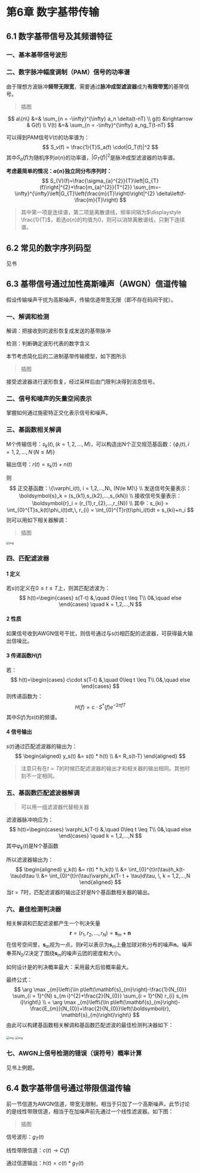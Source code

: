 # 第6章 数字基带传输

## 6.1 数字基带信号及其频谱特征

### 一、基本基带信号波形

### 二、数字脉冲幅度调制（PAM）信号的功率谱

由于理想方波脉冲**频带无限宽**，需要通过**脉冲成型滤波器**成为**有限带宽**的基带信号。

> 插图

$$
a\{n\} &=& \sum_{n = -\infty}^{\infty} a_n \delta(t-nT) \\
g(t) &\rightarrow & G(f) \\
V(t) &=& \sum_{n = -\infty}^{\infty} a_ng_T(t-nT)
$$

可以得到PAM信号$V(t)$的功率谱为：
$$
S_v(f) = \frac{1}{T}S_a(f) \cdot|G_T(f)|^2
$$
其中$S_a(f)$为随机序列$a\{n\}$的功率谱，$|G_T(f)|^2$是脉冲成型滤波器的功率谱。

**考虑最简单的情况：$a\{n\}$独立同分布序列时：**
$$
S_{V}(f)=\frac{\sigma_{a}^{2}}{T}\left|G_{T}(f)\right|^{2}+\frac{m_{a}^{2}}{T^{2}} \sum_{m=-\infty}^{\infty}\left|G_{T}\left(\frac{m}{T}\right)\right|^{2} \delta\left(f-\frac{m}{T}\right)
$$

> 其中第一项是连续谱，第二项是离散谱线，频率间隔为$\displaystyle \frac{1}{T}$，若选$a\{n\}$的均值为0，则可以消除离散谱线，只剩下连续谱。

## 6.2 常见的数字序列码型

见书

## 6.3 基带信号通过加性高斯噪声（AWGN）信道传输

假设传输噪声干扰为高斯噪声，传输信道带宽无限（即不存在码间干扰）。

### 一、解调和检测

解调：把接收到的波形恢复成发送的基带脉冲

检测：判断确定波形代表的数字含义

本节考虑简化后的二进制基带传输模型，如下图所示

> 插图

接受滤波器进行波形恢复，经过采样后由门限判决得到消息信号。

### 二、信号和噪声的矢量空间表示

掌握如何通过施密特正交化表示信号和噪声。

### 三、基函数相关解调

M个传输信号：$s_k(t) ,\, (k = 1,2,...,M)$，可以构造出N个正交规范基函数：$\{\phi_i(t), i = 1,2,...,N\, (N\le M)\}$

输出信号：$r(t) = s_k(t) + n(t)$

则
$$
正交基函数：\{\varphi_i(t), i = 1,2,...,N\, (N\le M)\} \\
发送信号矢量表示：\boldsymbol{s}_k = (s_{k1},s_{k2},...,s_{kN}) \\
接收信号矢量表示：\boldsymbol{r}_i = (r_{1},r_{2},...,r_{N}) \\
其中：s_{ki} = \int_{0}^{T}s_k(t)\phi_i(t)dt,\, r_{i} = \int_{0}^{T}r(t)\phi_i(t)dt = s_{ki}+n_i
$$
则可以用如下相关器解调：

> 插图

<img src="https://skyline010213.notion.site/image/https%3A%2F%2Fs3-us-west-2.amazonaws.com%2Fsecure.notion-static.com%2F27ff5b76-4232-46e6-a232-dbf945e1499b%2FUntitled.png?table=block&id=bef3378b-6e00-402b-9fe0-993fab41f33f&spaceId=b86df5a9-ace9-4f1a-8942-46932d78da59&width=2000&userId=&cache=v2" alt="img" style="zoom: 50%;" />



### 四、匹配滤波器

#### 1 定义

若$s(t)$定义在$0\leq t \leq T$上，则其匹配滤波为：
$$
h(t)=\begin{cases} 
	s(T-t) &,\quad 0\leq t \leq T\\
  0&,\quad else \end{cases}
\quad k = 1,2,...,N
$$

#### 2 性质

如果信号收到AWGN信号干扰，则信号通过与s(t)相匹配的滤波器，可获得最大输出信噪比。

#### 3 传递函数$H(f)$

若：
$$
h(t)=\begin{cases} 
	c\cdot s(T-t) &,\quad 0\leq t \leq T\\
  0&,\quad else \end{cases}
$$
则传递函数为：
$$
H(f) = c \cdot S^*(f)e^{-2\pi fT}
$$
其中$S(f)$为$s(t)$的频谱。

#### 4 信号输出

$s(t)$通过匹配滤波器的输出为：
$$
\begin{aligned}
y_s(t) &= s(t) * h(t) \\
			 &=	R_s(t-T)
\end{aligned}
$$

> 注意只有在$t=T$的时候匹配滤波器的输出才和相关器的输出相同。其他时刻不一定相同。

### 五、基函数匹配滤波器解调

> 可以用一组滤波器代替相关器

滤波器脉冲响应为：
$$
h(t)=\begin{cases} 
	\varphi_k(T-t) &,\quad 0\leq t \leq T\\
  0&,\quad else \end{cases}
\quad k = 1,2,...,N
$$
其中$\varphi _k(t)$是N个基函数

所以滤波器输出为：
$$
\begin{aligned}
y_k(t) &= r(t) * h_k(t) \\
			 &= \int_{0}^{t}r(\tau)h_k(t-\tau)d\tau \\
			 &= \int_{0}^{t}r(\tau)\varphi_k(T- t + \tau)d\tau, \, k = 1,2,...,N
\end{aligned}
$$
当$t = T$时，匹配滤波器的输出正好是N个基函数相关器的输出。

### 六、最佳检测判决器

相关解调和匹配滤波都产生一个判决矢量
$$
\mathbf{r} = (r_1, r_2,...,r_N) = \mathbf{s}_m + \mathbf{n}
$$
在信号空间里，$\mathbf{s}_m$视为一点，则$\mathbf{r}$可以表示为$\mathbf{s}_m$上叠加球对称分布的噪声$\mathbf{n}$。噪声奉茶$N_0/2$决定了围绕$\mathbf{s}_m$的噪声云团的密度和大小。

如何设计是的判决概率最大：采用最大后验概率最大。

最终公式：
$$
\arg \max _{m}\left\{\ln p\left(\mathbf{s}_{m}\right)-\frac{1}{N_{0}} \sum_{i = 1}^{N} s_{m i}^{2}+\frac{2}{N_{0}} \sum_{i = 1}^{N} r_{i} s_{m i}\right\} \\ 
= \arg \max _{m}\left\{\ln p\left(\mathbf{s}_{m}\right)-\frac{E_{m}}{N_{0}}+\frac{2}{N_{0}}\left(\boldsymbol{r}, \mathbf{s}_{m}\right)\right\}
$$
由此可以构建基函数相关解调和基函数匹配滤波的最佳检测判决器如下：

<img src="https%3A%2F%2Fs3-us-west-2.amazonaws.com%2Fsecure.notion-static.com%2F6afbfe26-4eb5-41d6-a87e-2406416be3aa%2FUntitled.png" alt="img" style="zoom:50%;" />



<img src="https%3A%2F%2Fs3-us-west-2.amazonaws.com%2Fsecure.notion-static.com%2Fd87bfdb8-5e1f-4ceb-8ea0-2cad083fd053%2FUntitled.png" alt="img" style="zoom:50%;" />

### 七、AWGN上信号检测的错误（误符号）概率计算

见书上例题。

## 6.4 数字基带信号通过带限信道传输

前一节信道为AWGN信道，带宽无限制，相当于只加了一个高斯噪声。此节讨论的是线性带限信道，相当于在加噪声前先通过一个线性滤波器。如下图：

> 插图

信号波形：$g_T(t)$

线性带限信道：$c(t) \rightarrow C(f)$

通过信道输出：$h(t) = c(t)*g_T(t)$



























